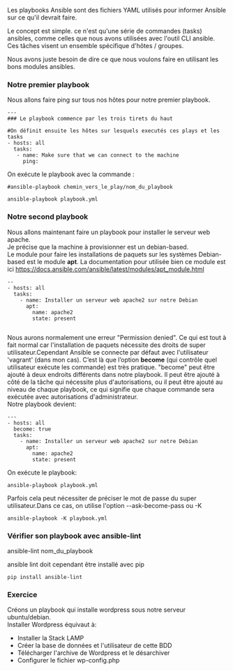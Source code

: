 Les playbooks Ansible  sont  des fichiers YAML utilisés pour informer Ansible sur ce qu'il devrait faire.

Le concept est simple. ce n'est qu'une série de commandes (tasks) ansibles, comme celles que nous avons utilisées avec l'outil CLI ansible. Ces tâches visent un ensemble spécifique d'hôtes / groupes.   

Nous avons juste besoin de dire ce que nous voulons faire en utilisant les bons modules ansibles.   


### Notre premier playbook ###
 
Nous allons faire ping sur tous nos hôtes pour notre premier playbook.

```
---
### Le playbook commence par les trois tirets du haut

#On définit ensuite les hôtes sur lesquels executés ces plays et les tasks
- hosts: all
  tasks:
   - name: Make sure that we can connect to the machine
     ping:

```

On exécute le playbook avec la commande :

```
#ansible-playbook chemin_vers_le_play/nom_du_playbook

ansible-playbook playbook.yml
```
### Notre second playbook  ###

Nous allons maintenant faire un playbook pour installer le serveur web apache.  
Je précise que la machine à provisionner est un debian-based.  
Le module pour faire les installations de paquets sur les systèmes Debian-based est le module **apt**. La documentation pour utilisée bien ce module est ici https://docs.ansible.com/ansible/latest/modules/apt_module.html   

```
--
- hosts: all
  tasks:
    - name: Installer un serveur web apache2 sur notre Debian
      apt:
        name: apache2
        state: present


```
Nous aurons normalement une erreur "Permission denied". Ce qui est tout à fait normal car l'installation de paquets nécessite des droits de super utilisateur.Cependant Ansible se connecte par défaut avec l'utilisateur 'vagrant' (dans mon cas). C’est là que l’option **become** (qui contrôle quel utilisateur exécute les commande) est très pratique. "become" peut être ajouté à deux endroits différents dans notre playbook. Il peut être ajouté à côté de la tâche qui nécessite plus d'autorisations, ou il peut être ajouté au niveau de chaque playbook, ce qui signifie que chaque commande sera exécutée avec autorisations d'administrateur.   
Notre playbook devient:
``` 
---
- hosts: all
  become: true
  tasks:
    - name: Installer un serveur web apache2 sur notre Debian
      apt:
        name: apache2
        state: present
```

On exécute le playbook:  
```
ansible-playbook playbook.yml
```

Parfois cela peut nécessiter de préciser le mot de passe du super utilisateur.Dans ce cas, on utilise l'option --ask-become-pass  ou -K   
```
ansible-playbook -K playbook.yml
```

### Vérifier son playbook avec ansible-lint ###
ansible-lint nom_du_playbook

ansible lint doit cependant être installé avec pip

```
pip install ansible-lint
```

### Exercice ###
Créons un playbook qui installe wordpress sous notre serveur ubuntu/debian.    
Installer Wordpress équivaut à:
* Installer la Stack LAMP
* Créer la base de données et l'utilisateur de cette BDD
* Télécharger l'archive de Wordpress et le désarchiver
* Configurer le fichier wp-config.php
